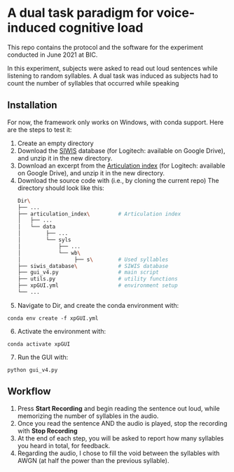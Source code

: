 # A dual task paradigm for voice-induced cognitive load

This repo contains the protocol and the software for the experiment conducted in June 2021 at BIC.

In this experiment, subjects were asked to read out loud sentences while listening to random syllables.
A dual task was induced as subjects had to count the number of syllables that occurred while speaking

## Installation
For now, the framework only works on Windows, with conda support.
Here are the steps to test it:
1. Create an empty directory
2. Download the <a href="https://www.unige.ch/lettres/linguistique/research/latl/siwis/database/">SIWIS</a> database (for Logitech: available on Google Drive), and unzip it in the new directory.
3. Download an excerpt from the <a href="https://doi.org/10.35111/qmyb-6884">Articulation index</a> (for Logitech: available on Google Drive), and unzip it in the new directory.
4. Download the source code with (i.e., by cloning the current repo)
The directory should look like this:
    ```bash
    Dir\
    ├── ...
    ├── articulation_index\         # Articulation index
    │   ├── ...
    │   └── data
    │        ├── ...
    │        └── syls
    │            ├── ...
    │            └── wb\
    │                 ├── s\        # Used syllables
    ├── siwis_database\             # SIWIS database
    ├── gui_v4.py                   # main script
    ├── utils.py                    # utility functions
    ├── xpGUI.yml                   # environment setup
    └── ...
    ```
5. Navigate to Dir\, and create the conda environment with:
```console
conda env create -f xpGUI.yml
```
6. Activate the environment with:
```console
conda activate xpGUI
```
7. Run the GUI with:
```console
python gui_v4.py
```

## Workflow
   1. Press **Start Recording** and begin reading the sentence out loud, while memorizing the number of syllables in the audio.
   2. Once you read  the sentence AND the audio is played, stop the recording with **Stop Recording**
   3. At the end of each step, you will be asked to report how many syllables you heard in total, for feedback.
   4. Regarding the audio, I chose to fill the void between the syllables with AWGN (at half the power than the previous syllable).